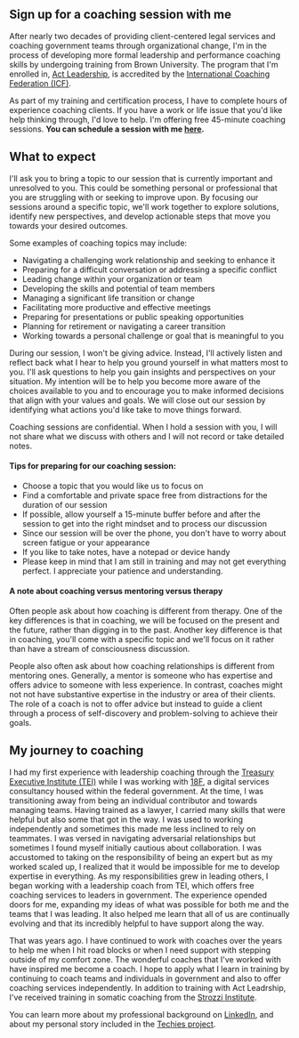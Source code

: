 ## Sign up for a coaching session with me 

After nearly two decades of providing client-centered legal services and coaching government teams through organizational change, I'm in the process of developing more formal leadership and performance coaching skills by undergoing training from Brown University. The program that I'm enrolled in, [Act Leadership](https://actleader.com/leadership-and-performance-coaching-certification/index.php?gclid=Cj0KCQjwmN2iBhCrARIsAG_G2i5RILczJFK9usxX2Vvng7lyiKANLNV3tTItxmflh5SUnTlEFUgUk7AaAsM1EALw_wcB](https://actleader.com/coach-2/)), is accredited by the [International Coaching Federation (ICF)](https://en.wikipedia.org/wiki/International_Coaching_Federation).

As part of my training and certification process, I have to complete hours of experience coaching clients. If you have a work or life issue that you'd like help thinking through, I'd love to help. I'm offering free 45-minute coaching sessions. <b>You can schedule a session with me [here](https://calendly.com/nikzei/coaching-session).</b>




## What to expect

I'll ask you to bring a topic to our session that is currently important and unresolved to you. This could be something personal or professional that you are struggling with or seeking to improve upon. By focusing our sessions around a specific topic, we'll work together to explore solutions, identify new perspectives, and develop actionable steps that move you towards your desired outcomes.

Some examples of coaching topics may include:

- Navigating a challenging work relationship and seeking to enhance it
- Preparing for a difficult conversation or addressing a specific conflict
- Leading change within your organization or team
- Developing the skills and potential of team members
- Managing a significant life transition or change
- Facilitating more productive and effective meetings
- Preparing for presentations or public speaking opportunities
- Planning for retirement or navigating a career transition
- Working towards a personal challenge or goal that is meaningful to you

During our session, I won't be giving advice. Instead, I'll actively listen and reflect back what I hear to help you ground yourself in what matters most to you. I'll ask questions to help you gain insights and perspectives on your situation. My intention will be to help you become more aware of the choices available to you and to encourage you to make informed decisions that align with your values and goals. We will close out our session by identifying what actions you'd like take to move things forward.  

Coaching sessions are confidential. When I hold a session with you, I will not share what we discuss with others and I will not record or take detailed notes.

#### Tips for preparing for our coaching session:
- Choose a topic that you would like us to focus on
- Find a comfortable and private space free from distractions for the duration of our session
- If possible, allow yourself a 15-minute buffer before and after the session to get into the right mindset and to process our discussion
- Since our session will be over the phone, you don't have to worry about screen fatigue or your appearance
- If you like to take notes, have a notepad or device handy
- Please keep in mind that I am still in training and may not get everything perfect. I appreciate your patience and understanding.

#### A note about coaching versus mentoring versus therapy 
Often people ask about how coaching is different from therapy. One of the key differences is that in coaching, we will be focused on the present and the future, rather than digging in to the past. Another key difference is that in coaching, you'll come with a specific topic and we'll focus on it rather than have a stream of consciousness discussion.

People also often ask about how coaching relationships is different from mentoring ones. Generally, a mentor is someone who has expertise and offers advice to someone with less experience. In contrast, coaches might not not have substantive expertise in the industry or area of their clients. The role of a coach is not to offer advice but instead to guide a client through a process of self-discovery and problem-solving to achieve their goals.



## My journey to coaching 

I had my first experience with leadership coaching through the [Treasury Executive Institute (TEI)](https://home.tei.treasury.gov/) while I was working with [18F](https://www.18f.gov), a digital services consultancy housed within the federal government. At the time, I was transitioning away from being an individual contributor and towards managing teams. Having trained as a lawyer, I carried many skills that were helpful but also some that got in the way. I was used to working independently and sometimes this made me less inclined to rely on teammates. I was versed in navigating adversarial relationships but sometimes I found myself initially cautious about collaboration. I was accustomed to taking on the responsibility of being an expert but as my worked scaled up, I realized that it would be impossible for me to develop expertise in everything. As my responsibilities grew in leading others, I began working with a leadership coach from TEI, which offers free coaching services to leaders in government. The experience opended doors for me, expanding my ideas of what was possible for both me and the teams that I was leading. It also helped me learn that all of us are continually evolving and that its incredibly helpful to have support along the way. 

That was years ago. I have continued to work with coaches over the years to help me when I hit road blocks or when I need support with stepping outside of my comfort zone. The wonderful coaches that I've worked with have inspired me become a coach. I hope to apply what I learn in training by continuing to coach teams and individuals in government and also to offer coaching services independently. In addition to training with Act Leadrship, I've received training in somatic coaching from the [Strozzi Institute](https://en.wikipedia.org/wiki/Strozzi_Institute). 

You can learn more about my professional background on [LinkedIn](https://www.linkedin.com/in/nikki-zeichner-82689412), and about my personal story included in the [Techies project](https://techiesproject.com/nikki-zeichner/).
